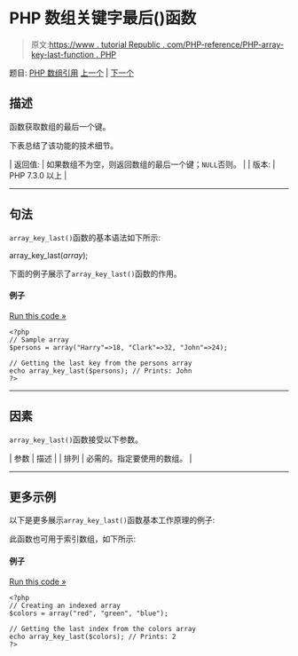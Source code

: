 # PHP 数组关键字最后()函数

> 原文:[https://www . tutorial Republic . com/PHP-reference/PHP-array-key-last-function . PHP](https://www.tutorialrepublic.com/php-reference/php-array-key-last-function.php)

题目: [PHP 数组引用](php-array-functions.php) [上一个](php-array-key-first-function.php) | [下一个](php-array-keys-function.php)

## 描述

函数获取数组的最后一个键。

下表总结了该功能的技术细节。

| 返回值: | 如果数组不为空，则返回数组的最后一个键；`NULL`否则。 |
| 版本: | PHP 7.3.0 以上 |

* * *

## 句法

`array_key_last()`函数的基本语法如下所示:

array_key_last(*array*);

下面的例子展示了`array_key_last()`函数的作用。

#### 例子

[Run this code »](../codelab.php?topic=php&file=get-the-last-key-of-an-array "Run this code to view the output")

```
<?php
// Sample array
$persons = array("Harry"=>18, "Clark"=>32, "John"=>24);

// Getting the last key from the persons array
echo array_key_last($persons); // Prints: John
?>
```

* * *

## 因素

`array_key_last()`函数接受以下参数。

| 参数 | 描述 |
| 排列 | 必需的。指定要使用的数组。 |

* * *

## 更多示例

以下是更多展示`array_key_last()`函数基本工作原理的例子:

此函数也可用于索引数组，如下所示:

#### 例子

[Run this code »](../codelab.php?topic=php&file=get-the-last-index-of-an-array "Run this code to view the output")

```
<?php
// Creating an indexed array
$colors = array("red", "green", "blue");

// Getting the last index from the colors array
echo array_key_last($colors); // Prints: 2
?>
```